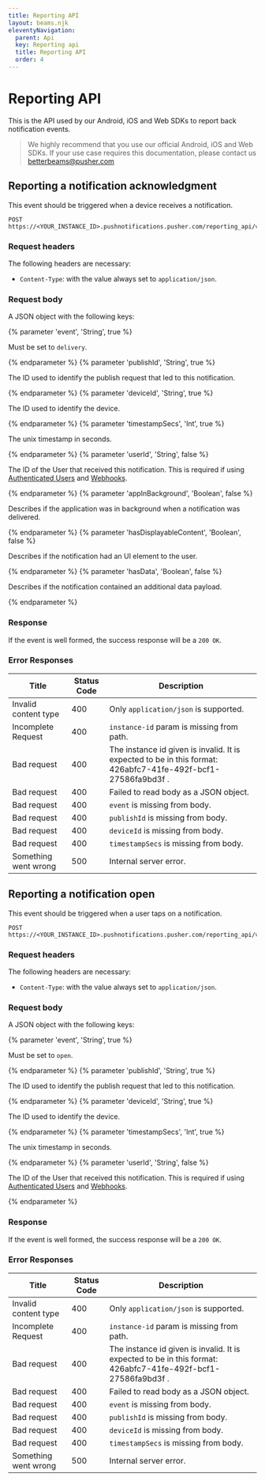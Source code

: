 ```yaml
---
title: Reporting API
layout: beams.njk
eleventyNavigation:
  parent: Api
  key: Reporting api
  title: Reporting API
  order: 4
---
```


# Reporting API

This is the API used by our Android, iOS and Web SDKs to report back notification events.

> We highly recommend that you use our official Android, iOS and Web SDKs. If your use case requires this documentation, please contact us [betterbeams@pusher.com](mailto:betterbeams@pusher.com)

## Reporting a notification acknowledgment

This event should be triggered when a device receives a notification.

```http
POST https://<YOUR_INSTANCE_ID>.pushnotifications.pusher.com/reporting_api/v2/instances/<YOUR_INSTANCE_ID>/events
```

### Request headers

The following headers are necessary:

- `Content-Type`: with the value always set to `application/json`.

### Request body

A JSON object with the following keys:

{% parameter 'event', 'String', true %}

Must be set to `delivery`.

{% endparameter %}
{% parameter 'publishId', 'String', true %}

The ID used to identify the publish request that led to this notification.

{% endparameter %}
{% parameter 'deviceId', 'String', true %}

The ID used to identify the device.

{% endparameter %}
{% parameter 'timestampSecs', 'Int', true %}

The unix timestamp in seconds.

{% endparameter %}
{% parameter 'userId', 'String', false %}

The ID of the User that received this notification. This is required if using [Authenticated Users](/docs/beams/concepts/authenticated-users) and [Webhooks](/docs/beams/concepts/webhooks).

{% endparameter %}
{% parameter 'appInBackground', 'Boolean', false %}

Describes if the application was in background when a notification was delivered.

{% endparameter %}
{% parameter 'hasDisplayableContent', 'Boolean', false %}

Describes if the notification had an UI element to the user.

{% endparameter %}
{% parameter 'hasData', 'Boolean', false %}

Describes if the notification contained an additional data payload.

{% endparameter %}

### Response

If the event is well formed, the success response will be a `200 OK`.

### Error Responses

| Title                | Status Code | Description                                                                                                   |
| -------------------- | ----------- | ------------------------------------------------------------------------------------------------------------- |
| Invalid content type | 400         | Only `application/json` is supported.                                                                         |
| Incomplete Request   | 400         | `instance-id` param is missing from path.                                                                     |
| Bad request          | 400         | The instance id given is invalid. It is expected to be in this format: 426abfc7-41fe-492f-bcf1-27586fa9bd3f . |
| Bad request          | 400         | Failed to read body as a JSON object.                                                                         |
| Bad request          | 400         | `event` is missing from body.                                                                                 |
| Bad request          | 400         | `publishId` is missing from body.                                                                             |
| Bad request          | 400         | `deviceId` is missing from body.                                                                              |
| Bad request          | 400         | `timestampSecs` is missing from body.                                                                         |
| Something went wrong | 500         | Internal server error.                                                                                        |

## Reporting a notification open

This event should be triggered when a user taps on a notification.

```http
POST https://<YOUR_INSTANCE_ID>.pushnotifications.pusher.com/reporting_api/v2/instances/<YOUR_INSTANCE_ID>/events
```

### Request headers

The following headers are necessary:

- `Content-Type`: with the value always set to `application/json`.

### Request body

A JSON object with the following keys:

{% parameter 'event', 'String', true %}

Must be set to `open`.

{% endparameter %}
{% parameter 'publishId', 'String', true %}

The ID used to identify the publish request that led to this notification.

{% endparameter %}
{% parameter 'deviceId', 'String', true %}

The ID used to identify the device.

{% endparameter %}
{% parameter 'timestampSecs', 'Int', true %}

The unix timestamp in seconds.

{% endparameter %}
{% parameter 'userId', 'String', false %}

The ID of the User that received this notification. This is required if using [Authenticated Users](/docs/beams/concepts/authenticated-users) and [Webhooks](/docs/beams/concepts/webhooks).

{% endparameter %}

### Response

If the event is well formed, the success response will be a `200 OK`.

### Error Responses

| Title                | Status Code | Description                                                                                                   |
| -------------------- | ----------- | ------------------------------------------------------------------------------------------------------------- |
| Invalid content type | 400         | Only `application/json` is supported.                                                                         |
| Incomplete Request   | 400         | `instance-id` param is missing from path.                                                                     |
| Bad request          | 400         | The instance id given is invalid. It is expected to be in this format: 426abfc7-41fe-492f-bcf1-27586fa9bd3f . |
| Bad request          | 400         | Failed to read body as a JSON object.                                                                         |
| Bad request          | 400         | `event` is missing from body.                                                                                 |
| Bad request          | 400         | `publishId` is missing from body.                                                                             |
| Bad request          | 400         | `deviceId` is missing from body.                                                                              |
| Bad request          | 400         | `timestampSecs` is missing from body.                                                                         |
| Something went wrong | 500         | Internal server error.                                                                                        |
